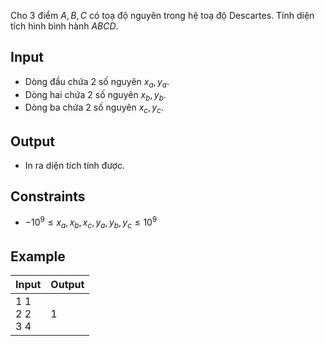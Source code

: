 Cho 3 điểm $A, B, C$ có toạ độ nguyên trong hệ toạ độ Descartes. Tính diện tích hình bình hành $ABCD$.

## Input
- Dòng đầu chứa 2 số nguyên $x_a,y_a$.
- Dòng hai chứa 2 số nguyên $x_b,y_b$.
- Dòng ba chứa 2 số nguyên $x_c,y_c$.

## Output
- In ra diện tích tính được.

## Constraints
- $-10^9\le x_a,x_b,x_c,y_a,y_b,y_c\le 10^9$

## Example
|Input|Output|
|-|-|
|1 1<br>2 2<br>3 4|1|